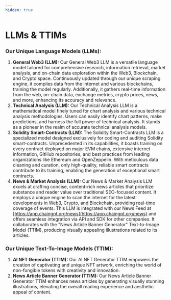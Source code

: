 ```yaml
---
hidden: true
---
```


# LLMs & TTIMs

### **Our Unique Language Models (LLMs):**

1. **General Web3 (LLM):** Our General Web3 LLM is a versatile language model tailored for comprehensive research, information retrieval, market analysis, and on-chain data exploration within the Web3, Blockchain, and Crypto space. Continuously updated through our unique scraping engine, it compiles data from the internet and various blockchains, training the model regularly. Additionally, it gathers real-time information from the web, on-chain data, exchange metrics, crypto prices, news, and more, enhancing its accuracy and relevance.
2. **Technical Analysis (LLM):** Our Technical Analysis LLM is a mathematical model finely tuned for chart analysis and various technical analysis methodologies. Users can easily identify chart patterns, make predictions, and harness the full power of technical analysis. It stands as a pioneer in the realm of accurate technical analysis models.
3. **Solidity Smart-Contracts (LLM):** The Solidity Smart-Contracts LLM is a specialized model designed exclusively for coding and auditing Solidity smart-contracts. Unprecedented in its capabilities, it boasts training on every contract deployed on major EVM chains, extensive internet information, GitHub repositories, and best practices from leading organizations like Ethereum and OpenZeppelin. With meticulous data cleaning and curation, only high-quality, reliable smart contracts contribute to its training, enabling the generation of exceptional smart contracts.
4. **News & Market Analysis (LLM):** Our News & Market Analysis LLM excels at crafting concise, content-rich news articles that prioritize substance and reader value over traditional SEO-focused content. It employs a unique engine to scan the internet for the latest developments in Web3, Crypto, and Blockchain, providing real-time coverage of events. This LLM is integrated with our News Feed at [https://app.chaingpt.org/news](https://app.chaingpt.org/news) and offers seamless integration via API and SDK for other companies. It collaborates with the "News Article Banner Generator" Text-to-Image Model (TTIM), producing visually appealing illustrations related to its articles.

### **Our Unique Text-To-Image Models (TTIM):**

1. **AI NFT Generator (TTIM):** Our AI NFT Generator TTIM empowers the creation of captivating and unique NFT artwork, enriching the world of non-fungible tokens with creativity and innovation.
2. **News Article Banner Generator (TTIM):** Our News Article Banner Generator TTIM enhances news articles by generating visually stunning illustrations, elevating the overall reading experience and aesthetic appeal of content.
